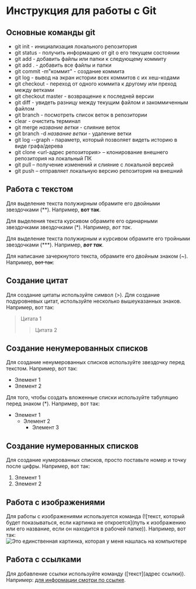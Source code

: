# Инструкция для работы с Git

## Основные команды git

* git init - инициализация локального репозитория
* git status - получить информацию от git о его текущем состоянии
* git add - добавить файлы или папки к следующему коммиту
* git add . - добавить все файлы и папки
* git commit -m"коммит" - создание коммита
* git log - вывод на экран истории всех коммитов с их хеш-кодами
* git checkout - переход от одного коммита к другому или преход между ветками
* git checkout master - возвращение к последней версии
* git diff - увидеть разницу между текущим файлом и закоммиченным файлом 
* git branch - посмотреть список веток в репозитории
* clear -  очистить терминал
* git merge *название ветки* - слияние веток
* git branch -d *название ветки* - удаление ветки
* git log --graph - параметр, который позволяет видеть историю в виде графа/дерева
* git clone <url-адрес репозитория> – клонирование внешнего репозитория на  локальный ПК
* git pull – получение изменений и слияние с локальной версией
* git push – отправляет локальную версию репозитория на внешний

## Работа с текстом

Для выделение текста полужирным обрамите его двойными звездочками (**). Например, **вот так**.

Для выделения текста курсивом обрамите его одинарными звездочками звездочками (*). Например, *вот так*.

Для выделение текста полужирным и курсивом обрамите его тройными звездочками (***). Например, ***вот так***.

Для написание зачеркнутого текста, обрамите его двойным знаком (~). Например, ~~вот так~~:

## Создание цитат

Для создание цитаты используйте символ (>). 
Для создание подуровневых цитат, используйте несколько вышеуказанных знаков. Например, вот так:
> Цитата 1
>> Цитата 2

## Создание ненумерованных списков

Для создание ненумерованных списков используйте звездочку перед текстом. Например, вот так:
* Элемент 1
* Элемент 2

Для того, чтобы создать вложенные списки используйте табуляцию перед знаком (*). Например, вот так:
* Элемент 1
    * Элемент 2
        * Элемент 3

## Создание нумерованных списков

Для создание нумерованных списков, просто поставьте номер и точку после цифры. Например, вот так:
1. Элемент 1
2. Элемент 2

## Работа с изображениями

Для работы с изображениями используется команда (![текст, который будет показываться, если картинка не откроется](путь к изображению или его название, если он находится в рабочей папке)). Например, вот так:
![Это единственная картинка, которая у меня нашлась на компьютере](Cyberpunk.png)

## Работа с ссылками

Для добавление ссылки используйте команду ([текст](адрес ссылки)). Например:
[для информации смотри по ссылке](https://learn.microsoft.com/ru-ru/contribute/how-to-write-links).